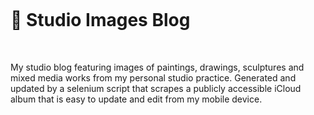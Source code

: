 <br>
<h1 style="margin-top: 20px; margin-bottom: 50px" >🌱 Studio Images Blog</h1>
<p> My studio blog featuring images of paintings, drawings, sculptures and mixed media works from my personal studio practice. Generated and updated by a selenium script that scrapes a publicly accessible iCloud album that is easy to update and edit from my mobile device.</p>
<!-- <br>
<br>
<br> -->